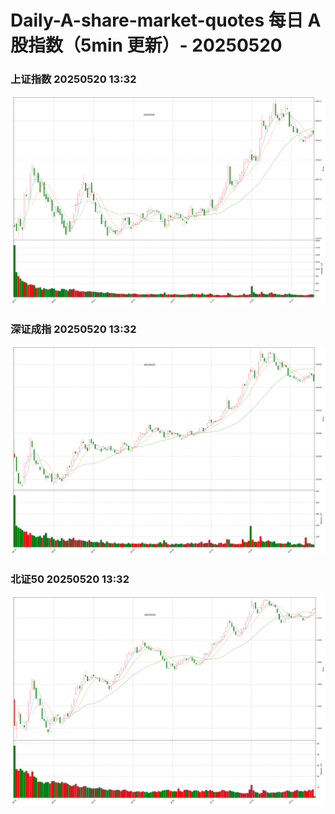 
# Daily-A-share-market-quotes 每日 A 股指数（5min 更新）- 20250520

### 上证指数 20250520 13:32
![](./fig/2025/5/20250520-sh000001.png)

### 深证成指 20250520 13:32
![](./fig/2025/5/20250520-sz399001.png)

### 北证50 20250520 13:32
![](./fig/2025/5/20250520-bj899050.png)
